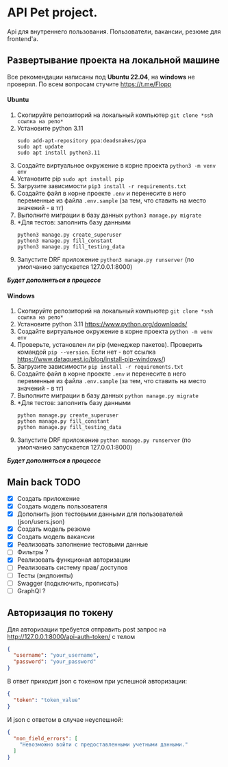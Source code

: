 # API Pet project.
Api для внутреннего пользования. Пользователи, вакансии, резюме для frontend'a. 

## Развертывание проекта на локальной машине
Все рекомендации написаны под **Ubuntu 22.04**, на **windows** не проверял.
По всем вопросам стучите https://t.me/Flopp

#### **Ubuntu**
1) Скопируйте репозиторий на локальный компьютер ```git clone *ssh ссылка на репо*```
2) Установите python 3.11 
    ``` 
    sudo add-apt-repository ppa:deadsnakes/ppa
    sudo apt update
    sudo apt install python3.11
    ```
3) Создайте виртуальное окружение в корне проекта ```python3 -m venv env``` 
4) Установите pip ```sudo apt install pip```
5) Загрузите зависимости ```pip3 install -r requirements.txt```
6) Создайте файл в корне проекте ```.env``` и перенесите в него переменные из файла ```.env.sample``` (за тем, что ставить на место значений - в тг)
7) Выполните миграции в базу данных ```python3 manage.py migrate```
8) *Для тестов: заполнить базу данными 
   ```
   python3 manage.py create_superuser
   python3 manage.py fill_constant
   python3 manage.py fill_testing_data
   ```
9) Запустите DRF приложение ```python3 manage.py runserver``` (по умолчанию запускается 127.0.0.1:8000)


***Будет дополняться в процессе***

#### **Windows**
1) Скопируйте репозиторий на локальный компьютер ```git clone *ssh ссылка на репо*```
2) Установите python 3.11 https://www.python.org/downloads/
3) Создайте виртуальное окружение в корне проекта ```python -m venv env``` 
4) Проверьте, установлен ли pip (менеджер пакетов). Проверить командой ```pip --version```. Если нет - вот ссылка https://www.dataquest.io/blog/install-pip-windows/)
5) Загрузите зависимости ```pip install -r requirements.txt```
6) Создайте файл в корне проекте ```.env``` и перенесите в него переменные из файла ```.env.sample``` (за тем, что ставить на место значений - в тг)
7) Выполните миграции в базу данных ```python manage.py migrate```
8) *Для тестов: заполнить базу данными 
   ```
   python manage.py create_superuser
   python manage.py fill_constant
   python manage.py fill_testing_data
   ```
9) Запустите DRF приложение ```python manage.py runserver``` (по умолчанию запускается 127.0.0.1:8000)

***Будет дополняться в процессе***


## Main back TODO
- [x] Создать приложение
- [x] Создать модель пользователя
- [x] Дополнить json тестовыми данными для пользователей (json/users.json)
- [x] Создать модель резюме
- [x] Создать модель вакансии
- [x] Реализовать заполнение тестовыми данные
- [ ] Фильтры ?
- [x] Реализовать функционал авторизации
- [ ] Реализовать систему прав/ доступов
- [ ] Тесты (эндпоинты)
- [ ] Swagger (подключить, прописать)
- [ ] GraphQl ?

## Авторизация по токену

Для авторизации требуется отправить post запрос на http://127.0.0.1:8000/api-auth-token/ с телом 
```json
{
  "username": "your_username",
  "password": "your_password"
}
```

В ответ приходит json с токеном при успешной авторизации:
```json
{
  "token": "token_value"
}
```
И json с ответом в случае неуспешной:
```json
{
  "non_field_errors": [
    "Невозможно войти с предоставленными учетными данными."
  ]
}
```










[//]: # ()
[//]: # ()
[//]: # ()
[//]: # (## Генератор тестовых данных - GenTestData)

[//]: # ()
[//]: # (Готовит json-файл согласно заданной структуры:)

[//]: # ()
[//]: # (```json)

[//]: # ([)

[//]: # (  {)

[//]: # (    "username": "username",)

[//]: # (    "password": "1111",)

[//]: # (    "first_name": "first_name",)

[//]: # (    "last_name": "last_name",)

[//]: # (    "email": "test@django.local",)

[//]: # (    "birthday_date": "1993-12-11")

[//]: # (  })

[//]: # (])

[//]: # (```)

[//]: # (Для генерации использует предопределенные наборы ников пользователей, мужских и женских имен, фамилий. )

[//]: # (Женские фамилии формируются путем присоединения символа 'a' к фамилии из предопределенного набора.)

[//]: # ()
[//]: # (При инициализации генератора можно задать длину получаемого пользовательского пароля &#40;по умолчанию - 5 символов&#41;.)

[//]: # ()
[//]: # (Во время генерации для получения уникальных значений **username** и **email** используются счетчики. Значение которых )

[//]: # (увеличивается на 1 и добавляется к выбранному случайным образом пользовательскому нику. Адрес электронной почты получается )

[//]: # (из username + "@mail.ru".)

[//]: # ()
[//]: # (Для получения файла следует использовать метод ```generate_json&#40;file_name, count_person, restart&#41;```, где:)

[//]: # (+ **_file_name_** - имя генерируемого json-файла )

[//]: # (+ **_count_person_** - количество json-записей в файле)

[//]: # (+ **_restart_** - признак сброса счетчиков генерации )

[//]: # ()
[//]: # (GenTestData можно использовать для получения нескольких тестовых фалов, с неповторяющимися значениями username. Для этого )

[//]: # (следует установить параметр ```restart = false```. В данном случае генерация будет проходить без сброса счетчиков использования )

[//]: # (значений username.)

[//]: # ()
[//]: # (Пример:)

[//]: # ()
[//]: # (```python)

[//]: # (    # Данный вызов сгенерирует файл users.json)

[//]: # (    # содержащий данные о 100 пользователях )

[//]: # (    # нумерация usernames будет начата с начала)

[//]: # ()
[//]: # (    generator = GenTestData&#40;8&#41;)

[//]: # (    generator.generate_json&#40;"users.json", 100, True&#41;)

[//]: # (```)

[//]: # ()
